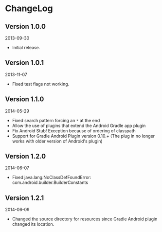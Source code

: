 ChangeLog
==========

Version 1.0.0
----------------------------
2013-09-30

- Initial release.

Version 1.0.1
----------------------------
2013-11-07

- Fixed test flags not working.

Version 1.1.0
-----------------------------
2014-05-29

- Fixed search pattern forcing an `*` at the end
- Allow the use of plugins that extend the Android Gradle app plugin
- Fix Android Stub! Exception because of ordering of classpath
- Support for Gradle Android Plugin version 0.10.+ (The plug in no longer works with older version of Android's plugin)

Version 1.2.0
-----------------------------
2014-06-07

- Fixed java.lang.NoClassDefFoundError: com.android.builder.BuilderConstants

Version 1.2.1
-----------------------------
2014-06-09

- Changed the source directory for resources since Gradle Android plugin changed its location.
